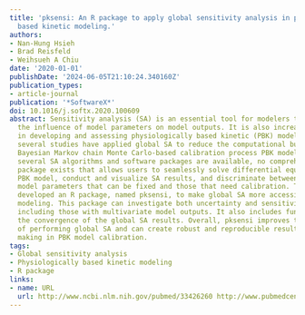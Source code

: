```yaml
---
title: 'pksensi: An R package to apply global sensitivity analysis in physiologically
  based kinetic modeling.'
authors:
- Nan-Hung Hsieh
- Brad Reisfeld
- Weihsueh A Chiu
date: '2020-01-01'
publishDate: '2024-06-05T21:10:24.340160Z'
publication_types:
- article-journal
publication: '*SoftwareX*'
doi: 10.1016/j.softx.2020.100609
abstract: Sensitivity analysis (SA) is an essential tool for modelers to understand
  the influence of model parameters on model outputs. It is also increasingly used
  in developing and assessing physiologically based kinetic (PBK) models. For instance,
  several studies have applied global SA to reduce the computational burden in the
  Bayesian Markov chain Monte Carlo-based calibration process PBK models. Although
  several SA algorithms and software packages are available, no comprehensive software
  package exists that allows users to seamlessly solve differential equations in a
  PBK model, conduct and visualize SA results, and discriminate between the non-influential
  model parameters that can be fixed and those that need calibration. Therefore, we
  developed an R package, named pksensi, to make global SA more accessible in PBK
  modeling. This package can investigate both uncertainty and sensitivity in PBK models,
  including those with multivariate model outputs. It also includes functions to check
  the convergence of the global SA results. Overall, pksensi improves the user experience
  of performing global SA and can create robust and reproducible results for decision
  making in PBK model calibration.
tags:
- Global sensitivity analysis
- Physiologically based kinetic modeling
- R package
links:
- name: URL
  url: http://www.ncbi.nlm.nih.gov/pubmed/33426260 http://www.pubmedcentral.nih.gov/articlerender.fcgi?artid=PMC7790364
---
```

